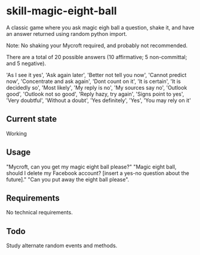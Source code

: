 # skill-magic-eight-ball
A classic game where you ask magic eigh ball a question, shake it, and have an answer returned using random python import.

Note: No shaking your Mycroft required, and probably not recommended. 

There are a total of 20 possible answers (10 affirmative; 5 non-committal; and 5 negative). 

'As I see it yes', 
'Ask again later', 
'Better not tell you now', 
'Cannot predict now', 
'Concentrate and ask again', 
'Dont count on it', 
'It is certain', 
'It is decidedly so', 
'Most likely', 
'My reply is no', 
'My sources say no', 
'Outlook good', 
'Outlook not so good', 
'Reply hazy, try again', 
'Signs point to yes', 
'Very doubtful', 
'Without a doubt', 
'Yes definitely', 
'Yes', 
'You may rely on it'

## Current state
Working

## Usage
"Mycroft, can you get my magic eight ball please?"
"Magic eight ball, should I delete my Facebook account? [insert a yes-no question about the future]."
"Can you put away the eight ball please".

## Requirements
No technical requirements.

## Todo
Study alternate random events and methods. 